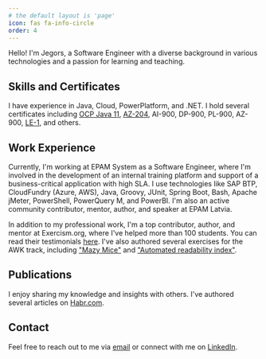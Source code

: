 ```yaml
---
# the default layout is 'page'
icon: fas fa-info-circle
order: 4
---
```


Hello! I'm Jegors, a Software Engineer with a diverse background in various technologies and a passion for learning and teaching.

## Skills and Certificates

I have experience in Java, Cloud, PowerPlatform, and .NET. I hold several certificates including [OCP Java 11](https://www.credly.com/badges/4aeb5ea6-5180-4adb-98f8-e5f879dd2c5f), [AZ-204](https://learn.microsoft.com/en-us/users/jegors-cemisovs/credentials/certification/azure-developer?tab=credentials-tab), AI-900, DP-900, PL-900, AZ-900, [LE-1](https://cs.lpi.org/caf/Xamman/certification/verify/LPI000503884/pzr92w9thg), and others.

## Work Experience

Currently, I'm working at EPAM System as a Software Engineer, where I'm involved in the development of an internal training platform and support of a business-critical application with high SLA. I use technologies like SAP BTP, CloudFundry (Azure, AWS), Java, Groovy, JUnit, Spring Boot, Bash, Apache jMeter, PowerShell, PowerQuery M, and PowerBI. I'm also an active community contributor, mentor, author, and speaker at EPAM Latvia.

In addition to my professional work, I'm a top contributor, author, and mentor at Exercism.org, where I've helped more than 100 students. You can read their testimonials [here](https://exercism.org/profiles/rabestro/testimonials). I've also authored several exercises for the AWK track, including ["Mazy Mice"](https://exercism.org/tracks/awk/exercises/mazy-mice) and ["Automated readability index"](https://exercism.org/tracks/awk/exercises/automated-readability-index).

## Publications

I enjoy sharing my knowledge and insights with others. I've authored several articles on [Habr.com](https://habr.com/ru/users/Rabestro/publications/articles/).

## Contact

Feel free to reach out to me via [email](mailto:jegors.cemisovs@gmail.com) or connect with me on [LinkedIn](https://www.linkedin.com/in/jegors-cemisovs/).
